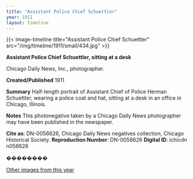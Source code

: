 ```yaml
---
title: "Assistant Police Chief Schuettler"
year: 1911
layout: timeline
---
```


{{< image-timeline title="Assistant Police Chief Schuettler" src="/img/timeline/1911/small/434.jpg" >}}


__**Assistant Police Chief Schuettler, sitting at a desk**__

Chicago Daily News, Inc., photographer.

**Created/Published**
1911

**Summary**
Half-length portrait of Assistant Chief of Police Herman Schuettler, wearing a police coat and hat, sitting at a desk in an office in Chicago, Illinois.

**Notes**
This photonegative taken by a Chicago Daily News photographer may have been published in the newspaper.

__Cite as__: DN-0056626, Chicago Daily News negatives collection, Chicago Historical Society.
__Reproduction Number__: DN-0056626
__Digital ID__: ichicdn n056626

��������  

[Other images from this year](/historical/timeline/1911)